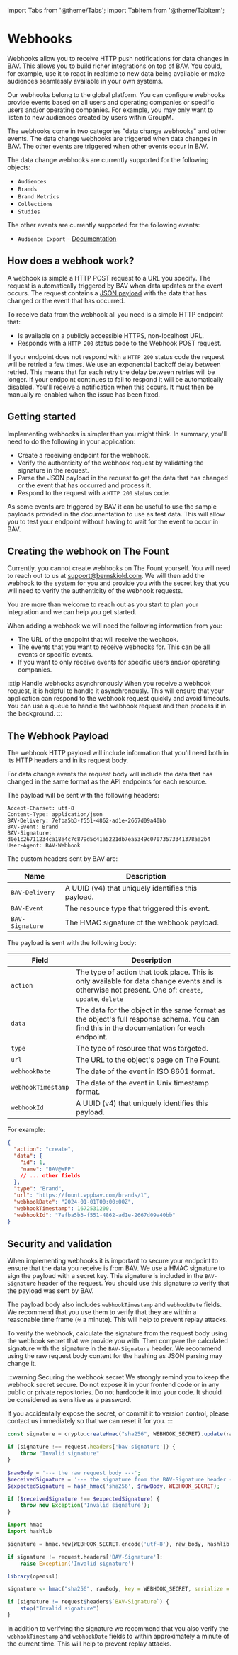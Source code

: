 import Tabs from '@theme/Tabs';
import TabItem from '@theme/TabItem';

# Webhooks

Webhooks allow you to receive HTTP push notifications for data changes in BAV. This allows you to build richer
integrations on top of BAV. You could, for example, use it to react in realtime to new data being available or make
audiences seamlessly available in your own systems.

Our webhooks belong to the global platform. You can configure webhooks provide events based on all users and operating
companies or specific users and/or operating companies. For example, you may only want to listen to new audiences
created by users within GroupM.

The webhooks come in two categories "data change webhooks" and other events. The data change webhooks are triggered
when data changes in BAV. The other events are triggered when other events occur in BAV.

The data change webhooks are currently supported for the following objects:

- `Audiences`
- `Brands`
- `Brand Metrics`
- `Collections`
- `Studies`

The other events are currently supported for the following events:

- `Audience Export` - [Documentation](#)

## How does a webhook work?

A webhook is simple a HTTP POST request to a URL you specify. The request is automatically triggered by BAV when data
updates or the event occurs. The request contains a [JSON payload](#the-webhook-payload) with the data that has changed
or the event that has occurred.

To receive data from the webhook all you need is a simple HTTP endpoint that:

- Is available on a publicly accessible HTTPS, non-localhost URL.
- Responds with a `HTTP 200` status code to the Webhook POST request.

If your endpoint does not respond with a `HTTP 200` status code the request will be retried a few times. We use an
exponential backoff delay between retried. This means that for each retry the delay between retries will be longer. If
your endpoint continues to fail to respond it will be automatically disabled. You'll receive a notification when this
occurs. It must then be manually re-enabled when the issue has been fixed.

## Getting started

Implementing webhooks is simpler than you might think. In summary, you'll need to do the following in your application:

- Create a receiving endpoint for the webhook.
- Verify the authenticity of the webhook request by validating the signature in the request.
- Parse the JSON payload in the request to get the data that has changed or the event that has occurred and process it.
- Respond to the request with a `HTTP 200` status code.

As some events are triggered by BAV it can be useful to use the sample payloads provided in the documentation to use as
test data. This will allow you to test your endpoint without having to wait for the event to occur in BAV.

## Creating the webhook on The Fount

Currently, you cannot create webhooks on The Fount yourself. You will need to reach out to us
at [support@bernskiold.com](mailto:support@bernskiold.com). We will then add the webhook to the system for
you and provide you with the secret key that you will need to verify the authenticity of the webhook requests.

You are more than welcome to reach out as you start to plan your integration and we can help you get started.

When adding a webhook we will need the following information from you:

- The URL of the endpoint that will receive the webhook.
- The events that you want to receive webhooks for. This can be all events or specific events.
- If you want to only receive events for specific users and/or operating companies.

:::tip Handle webhooks asynchronously
When you receive a webhook request, it is helpful to handle it asynchronously. This will ensure that your application
can respond to the webhook request quickly and avoid timeouts. You can use a queue to handle the webhook request and
then process it in the background.
:::

## The Webhook Payload

The webhook HTTP payload will include information that you'll need both in its HTTP headers and in its request body.

For data change events the request body will include the data that has changed in the same format as the API endpoints
for each resource.

The payload will be sent with the following headers:

```
Accept-Charset: utf-8
Content-Type: application/json
BAV-Delivery: 7efba5b3-f551-4862-ad1e-2667d09a40bb
BAV-Event: Brand
BAV-Signature: d0e1c26711234ca18e4c7c879d5c41a5221db7ea5349c07073573341378aa2b4
User-Agent: BAV-Webhook
```

The custom headers sent by BAV are:

| Name            | Description                                        |
|-----------------|----------------------------------------------------|
| `BAV-Delivery`  | A UUID (v4) that uniquely identifies this payload. |
| `BAV-Event`     | The resource type that triggered this event.       |
| `BAV-Signature` | The HMAC signature of the webhook payload.         |

The payload is sent with the following body:

| Field              | Description                                                                                                                                          |
|--------------------|------------------------------------------------------------------------------------------------------------------------------------------------------|
| `action`           | The type of action that took place. This is only available for data change events and is otherwise not present. One of: `create`, `update`, `delete` |
| `data`             | The data for the object in the same format as the object's full response schema. You can find this in the documentation for each endpoint.           |
| `type`             | The type of resource that was targeted.                                                                                                              |
| `url`              | The URL to the object's page on The Fount.                                                                                                           |
| `webhookDate`      | The date of the event in ISO 8601 format.                                                                                                            |
| `webhookTimestamp` | The date of the event in Unix timestamp format.                                                                                                      |
| `webhookId`        | A UUID (v4) that uniquely identifies this payload.                                                                                                   |

For example:

```json
{
  "action": "create",
  "data": {
    "id": 1,
    "name": "BAV@WPP"
    // ... other fields
  },
  "type": "Brand",
  "url": "https://fount.wppbav.com/brands/1",
  "webhookDate": "2024-01-01T00:00:00Z",
  "webhookTimestamp": 1672531200,
  "webhookId": "7efba5b3-f551-4862-ad1e-2667d09a40bb"
}
```

## Security and validation

When implementing webhooks it is important to secure your endpoint to ensure that the data you receive is from BAV. We
use a HMAC signature to sign the payload with a secret key. This signature is included in the `BAV-Signature` header of
the request. You should use this signature to verify that the payload was sent by BAV.

The payload body also includes `webhookTimestamp` and `webhookDate` fields. We recommend that you use them to verify
that they are within a reasonable time frame (≈ a minute). This will help to prevent replay attacks.

To verify the webhook, calculate the signature from the request body using the webhook secret that we provide you with.
Then compare the calculated signature with the signature in the `BAV-Signature` header. We recommend using the raw
request body content for the hashing as JSON parsing may change it.

:::warning Securing the webhook secret
We strongly remind you to keep the webhook secret secure. Do not expose it in your frontend code or in any public or
private repositories. Do not hardcode it into your code. It should be considered as sensitive as a password.

If you accidentally expose the secret, or commit it to version control, please contact us immediately so that we can
reset it for you.
:::

<Tabs>
  <TabItem value="javascript" label="JavaScript" default>

```javascript
const signature = crypto.createHmac("sha256", WEBHOOK_SECRET).update(rawBody).digest("hex");

if (signature !== request.headers['bav-signature']) {
    throw "Invalid signature"
}
```

  </TabItem>
  <TabItem value="php" label="PHP">

```php
$rawBody = '--- the raw request body ---';
$receivedSignature = '--- the signature from the BAV-Signature header ---';
$expectedSignature = hash_hmac('sha256', $rawBody, WEBHOOK_SECRET);

if ($receivedSignature !== $expectedSignature) {
    throw new Exception('Invalid signature');
}
```

  </TabItem>
  <TabItem value="python" label="Python">

```python
import hmac
import hashlib

signature = hmac.new(WEBHOOK_SECRET.encode('utf-8'), raw_body, hashlib.sha256).hexdigest()

if signature != request.headers['BAV-Signature']:
    raise Exception('Invalid signature')
```

  </TabItem>
  <TabItem value="r" label="R">

```r
library(openssl)

signature <- hmac("sha256", rawBody, key = WEBHOOK_SECRET, serialize = FALSE)

if (signature != request$headers$`BAV-Signature`) {
    stop("Invalid signature")
}
```

  </TabItem>
</Tabs>

In addition to verifying the signature we recommend that you also verify the `webhookTimestamp` and `webhookDate` fields
to within approximately a minute of the current time. This will help to prevent replay attacks.